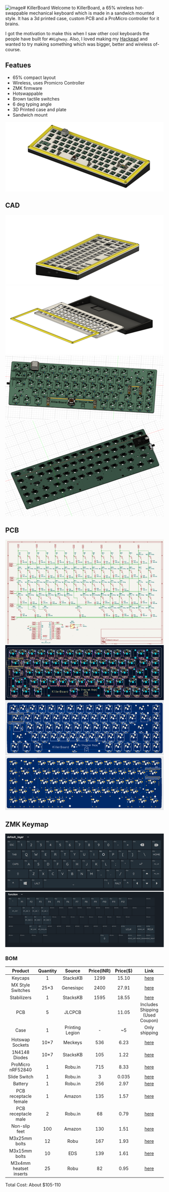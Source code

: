 <img width="940" height="523" alt="image" src="https://github.com/user-attachments/assets/e571f312-3bbe-4bcf-a340-c50493518b06" /># KillerBoard
Welcome to KillerBoard, a 65% wireless hot-swappable mechanical keyboard which is made in a sandwich mounted style. It has a 3d printed case, custom PCB and a ProMicro controller for it brains.

I got the motivation to make this when I saw other cool keyboards the people have built for ``#Highway``. Also, I loved making my [Hackpad](https://github.com/MrKillerShaunBa/BajajPad) and wanted to try making something which was bigger, better and wireless of-course.

## Featues

- 65% compact layout
- Wireless, uses Promicro Controller
- ZMK firmware
- Hotswappable
- Brown tactile switches
- 6 deg typing angle
- 3D Printed case and plate
- Sandwich mount

![full](./assets/full.png)

## CAD

![case](./assets/case.png)
![parts](./assets/Case_parts.png)
![3dF](./assets/3d_pcb_f.png)
![3dB](./assets/3d_pcb_b.png)

## PCB

![schematic](./assets/schematic.png)
![PCB](./assets/PCB.png)
![front](./assets/pcb_front.png)
![back](./assets/pcb_back.png)

## ZMK Keymap 

![layer0](./assets/firm_1.png)
![layer1](./assets/firm_2.png)

### BOM

| Product | Quantity | Source | Price(INR) | Price($) | Link |
| :-----: | :-----: | :-----: | :-----: | :-----: | :-----: |
| Keycaps | 1 | StacksKB | 1299 | 15.10 | [here](https://stackskb.com/store/veekos-gradient-keycaps-cherry-profile-135-keys/) |
| MX Style Switches | 25*3 | Genesispc | 2400 | 27.91 | [here](https://www.genesispc.in/products/c-equalz-x-tkc-kiwi-switches?variant=43389284286517) |
| Stabilizers | 1 | StacksKB | 1595 | 18.55 | [here](https://stackskb.com/store/durock-smokey-screw-in-stabilizers-v2/) |
| PCB | 5 | JLCPCB | | 11.05 | Includes Shipping (Used Coupon) |
| Case | 1 | Printing Legion | - | ~5 | Only shipping |
| Hotswap Sockets | 10*7 | Meckeys | 536 | 6.23 | [here](https://meckeys.com/shop/accessories/keyboard-accessories/key-switches/kailh-hot-swap-socket/) |
| 1N4148 Diodes | 10*7 | StacksKB | 105 | 1.22 | [here](https://stackskb.com/store/1n4148-through-hole-diode/) |
| ProMicro nRF52840 | 1 | Robu.in | 715 | 8.33| [here](https://robu.in/product/promicro-nrf52840-development-board/) |
| Slide Switch | 1 | Robu.in | 3 | 0.035 | [here](https://robu.in/product/ss-12f21g5-slide-1p2t-angled-switchheight5mm/) |
| Battery | 1 | Robu.in | 256 | 2.97 | [here](https://robu.in/product/wly602540-600mah-3-7v-single-cell-rechargeable-lipo-battery/) |
| PCB receptacle female | 1 | Amazon | 135 | 1.57 | [here](https://amzn.in/d/0Ydhh59) |
| PCB receptacle male | 2 | Robu.in | 68 | 0.79 | [here](https://robu.in/product/361019115sg107601-jiln-2-54x1-9machined-pin-header-1x15p-180-l7-65-upper-pinpoint0-46-bottom-pinpoint0-46-au1u-pps/) |
| Non-slip feet | 100 | Amazon | 130 | 1.51 | [here](https://amzn.in/d/hfOWean) |
| M3x25mm bolts | 12 | Robu | 167 | 1.93 | [here](https://robu.in/product/easymech-set-m3-x-25mm-socket-head-cap-allen-bolt-nut-12-pcs/) |
| M3x15mm bolts | 10 | EDS | 139  | 1.61 | [here](https://store.edsystems.in/thunderbolt-set-of-m3-x-15mm-socket-head-cap-black-(allen)-bolt-and-nut-(10-pcs)) | M3x4mm heatset insert | 25 | Robu | 82 | 0.95 | [here](https://robu.in/product/m3-x-4-mm-brass-heat-set-knurl-threaded-round-insert-nut-25-pcs/) |
| M3x4mm heatset inserts | 25 | Robu | 82 | 0.95 | [here](https://robu.in/product/m3-x-4-mm-brass-heat-set-knurl-threaded-round-insert-nut-25-pcs/) |

Total Cost: About $105-110


